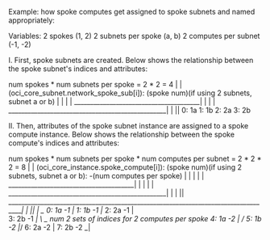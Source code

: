 Example: how spoke computes get assigned to spoke subnets and named appropriately:

Variables:
2 spokes              (1,   2)
2 subnets per spoke   (a,   b)
2 computes per subnet (-1, -2)

I. First, spoke subnets are created.
   Below shows the relationship between the spoke subnet's indices and attributes:

num spokes * num subnets per spoke = 2 * 2 = 4
|
|
(oci_core_subnet.network_spoke_sub[i]): (spoke num)(if using 2 subnets, subnet a or b)
|                                          |          |
|   _______________________________________|          |
|  | _________________________________________________|
|  || 
0: 1a
1: 1b
2: 2a
3: 2b

II. Then, attributes of the spoke subnet instance are assigned to a spoke compute instance.
    Below shows the relationship between the spoke compute's indices and attributes:

num spokes * num subnets per spoke * num computes per subnet = 2 * 2 * 2 = 8 
|
|
(oci_core_instance.spoke_compute[i]): (spoke num)(if using 2 subnets, subnet a or b): -(num computes per spoke)
|                                          |          |                                    |
|   _______________________________________|          |                                    |
|  | _________________________________________________|                                    |
|  ||   ___________________________________________________________________________________|
|  ||  | _
0: 1a -1  |
1: 1b -1  |_
2: 2a -1  | \
3: 2b -1 _|  \ 
         _   num 2 sets of indices for 2 computes per spoke
4: 1a -2  |  /
5: 1b -2  |_/
6: 2a -2  |
7: 2b -2 _|